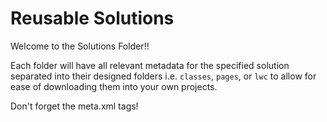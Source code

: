 # Reusable Solutions

Welcome to the Solutions Folder!!

Each folder will have all relevant metadata for the specified solution separated into their designed folders i.e. ```classes```, ```pages```, or ```lwc``` to allow for ease of downloading them into your own projects. 

Don't forget the meta.xml tags!
